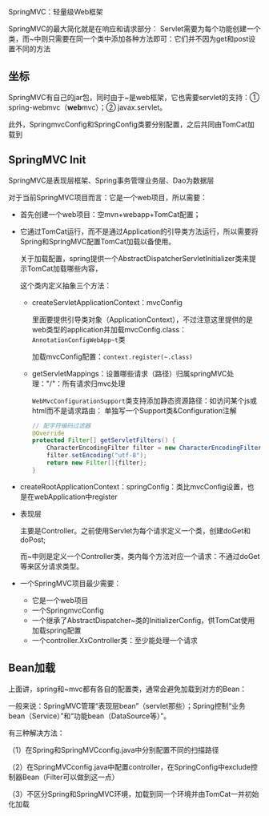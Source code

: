 SpringMVC：轻量级Web框架

SpringMVC的最大简化就是在响应和请求部分：
Servlet需要为每个功能创建一个类，而~中则只需要在同一个类中添加各种方法即可：它们并不因为get和post设置不同的方法

## 坐标

SpringMVC有自己的jar包，同时由于~是web框架，它也需要servlet的支持：① spring-webmvc（**web**mvc）；② javax.servlet。

此外，SpringmvcConfig和SpringConfig类要分别配置，之后共同由TomCat加载到

## SpringMVC Init

SpringMVC是表现层框架、Spring事务管理业务层、Dao为数据层

对于当前SpringMVC项目而言：它是一个web项目，所以需要：

* 首先创建一个web项目：空mvn+webapp+TomCat配置；


* 它通过TomCat运行，而不是通过Application的引导类方法运行，所以需要将Spring和SpringMVC配置TomCat加载以备使用。

  关于加载配置，spring提供一个AbstractDispatcherServletInitializer类来提示TomCat加载哪些内容，

  这个类内定义抽象三个方法：

    * createServletApplicationContext：mvcConfig

      里面要提供引导类对象（ApplicationContext），不过注意这里提供的是web类型的application并加载mvcConfig.class：`AnnotationConfigWebApp~t`类

      加载mvcConfig配置：`context.register(~.class)`

    * getServletMappings：设置哪些请求（路径）归属springMVC处理："/"：所有请求归mvc处理

      `WebMvcConfigurationSupport`类支持添加静态资源路径：如访问某个js或html而不是请求路由：
      单独写一个Support类&Configuration注解

        ```java
        // 配字符编码过滤器
        @Override
        protected Filter[] getServletFilters() {
            CharacterEncodingFilter filter = new CharacterEncodingFilter();
            filter.setEncoding("utf-8");
            return new Filter[]{filter};
        }
        ```

* createRootApplicationContext：springConfig：类比mvcConfig设置，也是在webApplication中register

* 表现层

  主要是Controller。之前使用Servlet为每个请求定义一个类，创建doGet和doPost;

  而~中则是定义一个Controller类，类内每个方法对应一个请求：不通过doGet等来区分请求类型。


* 一个SpringMVC项目最少需要：

    * 它是一个web项目
    * 一个SpringmvcConfig
    * 一个继承了AbstractDispatcher~类的InitializerConfig，供TomCat使用加载spring配置
    * 一个controller.XxController类：至少能处理一个请求

## Bean加载

上面讲，spring和~mvc都有各自的配置类，通常会避免加载到对方的Bean：

一般来说：SpringMVC管理“表现层bean”（servlet那些）；Spring控制“业务bean（Service）”和“功能bean（DataSource等）”。

有三种解决方法：

（1）在Spring和SpringMVCconfig.java中分别配置不同的扫描路径

（2）在SpringMVCconfig.java中配置controller，在SpringConfig中exclude控制器Bean（Filter可以做到这一点）

（3）不区分Spring和SpringMVC环境，加载到同一个环境并由TomCat一并初始化加载